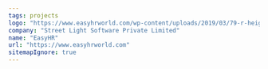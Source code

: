 ```yaml
---
tags: projects
logo: "https://www.easyhrworld.com/wp-content/uploads/2019/03/79-r-heighteasyhrlogo.png"
company: "Street Light Software Private Limited"
name: "EasyHR"
url: "https://www.easyhrworld.com"
sitemapIgnore: true
---
```

